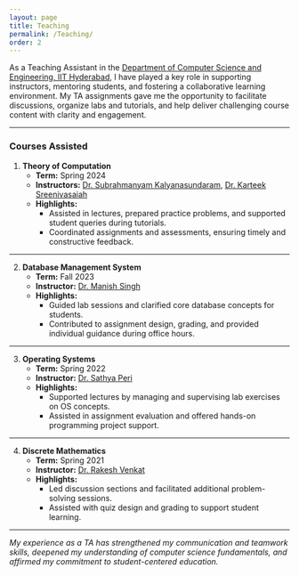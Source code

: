 ```yaml
---
layout: page
title: Teaching
permalink: /Teaching/
order: 2
---
```


As a Teaching Assistant in the [Department of Computer Science and Engineering, IIT Hyderabad](https://cse.iith.ac.in/), I have played a key role in supporting instructors, mentoring students, and fostering a collaborative learning environment. My TA assignments gave me the opportunity to facilitate discussions, organize labs and tutorials, and help deliver challenging course content with clarity and engagement.

---

### Courses Assisted

1. **Theory of Computation**  
   - **Term:** Spring 2024  
   - **Instructors:** [Dr. Subrahmanyam Kalyanasundaram](https://people.iith.ac.in/subruk/), [Dr. Karteek Sreenivasaiah](https://people.iith.ac.in/karteek/)  
   - **Highlights:**  
     - Assisted in lectures, prepared practice problems, and supported student queries during tutorials.  
     - Coordinated assignments and assessments, ensuring timely and constructive feedback.  

---

2. **Database Management System**  
   - **Term:** Fall 2023  
   - **Instructor:** [Dr. Manish Singh](https://people.iith.ac.in/msingh/)  
   - **Highlights:**  
     - Guided lab sessions and clarified core database concepts for students.  
     - Contributed to assignment design, grading, and provided individual guidance during office hours.  

---

3. **Operating Systems**  
   - **Term:** Spring 2022  
   - **Instructor:** [Dr. Sathya Peri](https://people.iith.ac.in/sathya_p/)  
   - **Highlights:**  
     - Supported lectures by managing and supervising lab exercises on OS concepts.  
     - Assisted in assignment evaluation and offered hands-on programming project support.  

---

4. **Discrete Mathematics**  
   - **Term:** Spring 2021  
   - **Instructor:** [Dr. Rakesh Venkat](https://people.iith.ac.in/rakeshvenkat/)  
   - **Highlights:**  
     - Led discussion sections and facilitated additional problem-solving sessions.  
     - Assisted with quiz design and grading to support student learning.  

---

*My experience as a TA has strengthened my communication and teamwork skills, deepened my understanding of computer science fundamentals, and affirmed my commitment to student-centered education.*

